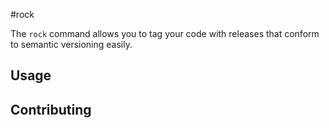 #rock

The `rock` command allows you to tag your code with releases that conform to semantic versioning easily.

## Usage

## Contributing


